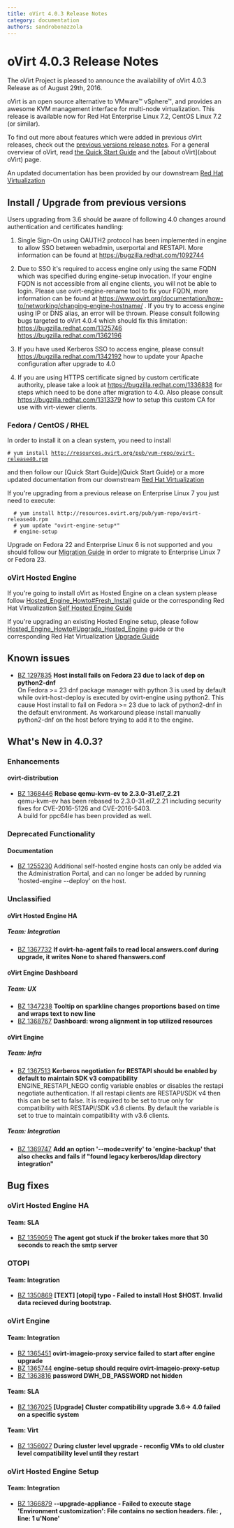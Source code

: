 ```yaml
---
title: oVirt 4.0.3 Release Notes
category: documentation
authors: sandrobonazzola
---
```


# oVirt 4.0.3 Release Notes

The oVirt Project is pleased to announce the availability of oVirt 4.0.3
Release as of August 29th, 2016.

oVirt is an open source alternative to VMware™ vSphere™, and provides an awesome
KVM management interface for multi-node virtualization.
This release is available now for Red Hat Enterprise Linux 7.2, CentOS Linux 7.2 (or similar).

To find out more about features which were added in previous oVirt releases,
check out the [previous versions release notes](/develop/release-management/releases/).
For a general overview of oVirt, read [the Quick Start Guide](Quick_Start_Guide)
and the [about oVirt](about oVirt) page.

An updated documentation has been provided by our downstream 
[Red Hat Virtualization](https://access.redhat.com/documentation/en/red-hat-virtualization?version=4.0/)


## Install / Upgrade from previous versions

Users upgrading from 3.6 should be aware of following 4.0 changes around
authentication and certificates handling:

1. Single Sign-On using OAUTH2 protocol has been implemented in engine to
   allow SSO between webadmin, userportal and RESTAPI. More information can
   be found at https://bugzilla.redhat.com/1092744

2. Due to SSO it's required to access engine only using the same FQDN which
   was specified during engine-setup invocation. If your engine FQDN is not
   accessible from all engine clients, you will not be able to login. Please
   use ovirt-engine-rename tool to fix your FQDN, more information can be
   found at https://www.ovirt.org/documentation/how-to/networking/changing-engine-hostname/ .
   If you try to access engine using IP or DNS alias, an error will be
   thrown. Please consult following bugs targeted to oVirt 4.0.4 which
   should fix this limitation:
     https://bugzilla.redhat.com/1325746
     https://bugzilla.redhat.com/1362196

3. If you have used Kerberos SSO to access engine, please consult
   https://bugzilla.redhat.com/1342192 how to update your Apache
   configuration after upgrade to 4.0

4. If you are using HTTPS certificate signed by custom certificate
   authority, please take a look at https://bugzilla.redhat.com/1336838
   for steps which need to be done after migration to 4.0. Also please
   consult https://bugzilla.redhat.com/1313379 how to setup this custom
   CA for use with virt-viewer clients.



### Fedora / CentOS / RHEL

In order to install it on a clean system, you need to install

`# yum install `[`http://resources.ovirt.org/pub/yum-repo/ovirt-release40.rpm`](http://resources.ovirt.org/pub/yum-repo/ovirt-release40.rpm)

and then follow our [Quick Start Guide](Quick Start Guide) or
a more updated documentation from our downstream
[Red Hat Virtualization](https://access.redhat.com/documentation/en/red-hat-virtualization/4.0/)

If you're upgrading from a previous release on Enterprise Linux 7 you just need to execute:

      # yum install http://resources.ovirt.org/pub/yum-repo/ovirt-release40.rpm
      # yum update "ovirt-engine-setup*"
      # engine-setup

Upgrade on Fedora 22 and Enterprise Linux 6 is not supported and you should follow our [Migration Guide](../../documentation/migration-engine-36-to-40/) in order to migrate to Enterprise Linux 7 or Fedora 23.

### oVirt Hosted Engine

If you're going to install oVirt as Hosted Engine on a clean system please follow
[Hosted_Engine_Howto#Fresh_Install](Hosted_Engine_Howto#Fresh_Install) guide or the
corresponding Red Hat Virtualization [Self Hosted Engine Guide](https://access.redhat.com/documentation/en/red-hat-virtualization/4.0/paged/self-hosted-engine-guide/)

If you're upgrading an existing Hosted Engine setup, please follow
[Hosted_Engine_Howto#Upgrade_Hosted_Engine](Hosted_Engine_Howto#Upgrade_Hosted_Engine) guide
or the corresponding Red Hat Virtualization [Upgrade Guide](https://access.redhat.com/documentation/en/red-hat-virtualization/4.0/paged/upgrade-guide/)

## Known issues

 - [BZ 1297835](https://bugzilla.redhat.com/1297835) <b>Host install fails on Fedora 23 due to lack of dep on python2-dnf</b><br>On Fedora >= 23 dnf package manager with python 3 is used by default while
ovirt-host-deploy is executed by ovirt-engine using python2. This cause Host install to fail on Fedora >= 23 due to lack of python2-dnf in the default environment. As workaround please install manually python2-dnf on the host before trying to add it to the engine.


## What's New in 4.0.3?

### Enhancements

#### ovirt-distribution

 - [BZ 1368446](https://bugzilla.redhat.com/1368446) <b>Rebase qemu-kvm-ev to 2.3.0-31.el7_2.21</b><br>
qemu-kvm-ev has been rebased to 2.3.0-31.el7_2.21 including security fixes for CVE-2016-5126 and CVE-2016-5403.<br>
A build for ppc64le has been provided as well.<br>


### Deprecated Functionality

#### Documentation

 - [BZ 1255230](https://bugzilla.redhat.com/1255230)
Additional self-hosted engine hosts can only be added via the Administration Portal,
and can no longer be added by running 'hosted-engine --deploy' on the host.


### Unclassified

#### oVirt Hosted Engine HA

##### Team: Integration

 - [BZ 1367732](https://bugzilla.redhat.com/1367732) <b>If ovirt-ha-agent fails to read local answers.conf during upgrade, it writes None to shared fhanswers.conf</b><br>

#### oVirt Engine Dashboard

##### Team: UX

 - [BZ 1347238](https://bugzilla.redhat.com/1347238) <b>Tooltip on sparkline changes proportions based on time and wraps text to new line</b><br>
 - [BZ 1368767](https://bugzilla.redhat.com/1368767) <b>Dashboard: wrong alignment in top utilized resources</b><br>

#### oVirt Engine

##### Team: Infra

 - [BZ 1367513](https://bugzilla.redhat.com/1367513) <b>Kerberos negotiation for RESTAPI should be enabled by default to maintain SDK v3 compatibility</b><br>ENGINE_RESTAPI_NEGO config variable enables or disables the restapi negotiate authentication. If all restapi clients are RESTAPI/SDK v4 then this can be set to false. It is required to be set to true only for compatibility with RESTAPI/SDK v3.6 clients. By default the variable is set to true to maintain compatibility with v3.6 clients.

##### Team: Integration

 - [BZ 1369747](https://bugzilla.redhat.com/1369747) <b>Add an option '--mode=verify' to 'engine-backup' that also checks and fails if "found legacy kerberos/ldap directory integration"</b><br>

## Bug fixes

### oVirt Hosted Engine HA

#### Team: SLA

 - [BZ 1359059](https://bugzilla.redhat.com/1359059) <b>The agent got stuck if the broker takes more that 30 seconds to reach the smtp server</b><br>

### OTOPI

#### Team: Integration

 - [BZ 1350869](https://bugzilla.redhat.com/1350869) <b>[TEXT] [otopi] typo - Failed to install Host $HOST. Invalid data recieved during bootstrap.</b><br>

### oVirt Engine

#### Team: Integration

 - [BZ 1365451](https://bugzilla.redhat.com/1365451) <b>ovirt-imageio-proxy service failed to start after engine upgrade</b><br>
 - [BZ 1365744](https://bugzilla.redhat.com/1365744) <b>engine-setup should require ovirt-imageio-proxy-setup</b><br>
 - [BZ 1363816](https://bugzilla.redhat.com/1363816) <b>password DWH_DB_PASSWORD not hidden</b><br>

#### Team: SLA

 - [BZ 1367025](https://bugzilla.redhat.com/1367025) <b>[Upgrade] Cluster compatibility upgrade 3.6-> 4.0 failed on a specific system</b><br>

#### Team: Virt

 - [BZ 1356027](https://bugzilla.redhat.com/1356027) <b>During cluster level upgrade - reconfig VMs to old cluster level compatibility level until they restart</b><br>

### oVirt Hosted Engine Setup

#### Team: Integration

 - [BZ 1366879](https://bugzilla.redhat.com/1366879) <b>--upgrade-appliance - Failed to execute stage 'Environment customization': File contains no section headers. file: <???>, line: 1 u'None'</b><br>

